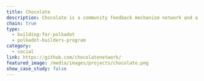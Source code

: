 ```yaml
---
title: Chocolate
description: Chocolate is a community feedback mechanism network and a platform for anonymous, trusted, knowledge exchange.
chain: true
type:
  - building-for-polkadot
  - polkadot-builders-program
category:
  - social
link: https://github.com/chocolatenetwork/
featured_image: /media/images/projects/chocolate.png
show_case_study: false
---
```

